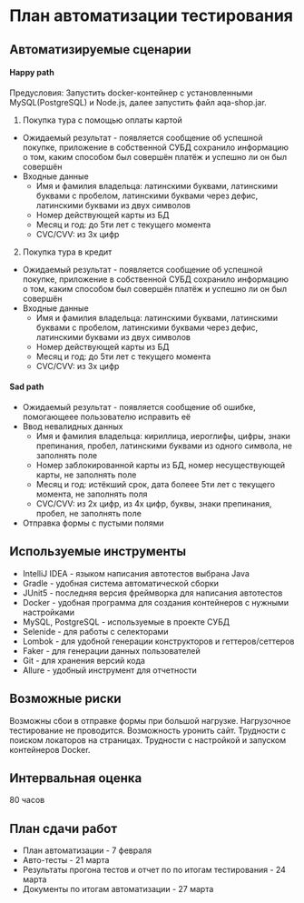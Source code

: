 # План автоматизации тестирования
## Автоматизируемые сценарии
#### Happy path
Предусловия: Запустить docker-контейнер с установленными MySQL(PostgreSQL) и Node.js, далее запустить файл aqa-shop.jar.
1) Покупка тура с помощью оплаты картой
* Ожидаемый результат - появляется сообщение об успешной покупке, приложение в собственной СУБД сохранило информацию о том, каким способом был совершён платёж и успешно ли он был совершён
* Входные данные
  * Имя и фамилия владельца: латинскими буквами, латинскими буквами с пробелом, латинскими буквами через дефис, латинскими буквами из двух символов
  * Номер действующей карты из БД
  * Месяц и год: до 5ти лет с текущего момента
  * CVC/CVV: из 3х цифр
2) Покупка тура в кредит
* Ожидаемый результат - появляется сообщение об успешной покупке, приложение в собственной СУБД сохранило информацию о том, каким способом был совершён платёж и успешно ли он был совершён
* Входные данные
  * Имя и фамилия владельца: латинскими буквами, латинскими буквами с пробелом, латинскими буквами через дефис, латинскими буквами из двух символов
  * Номер действующей карты из БД
  * Месяц и год: до 5ти лет с текущего момента
  * CVC/CVV: из 3х цифр
#### Sad path
* Ожидаемый результат - появляется сообщение об ошибке, помогающеее пользователю исправить её
* Ввод невалидных данных
  * Имя и фамилия владельца: кириллица, иероглифы, цифры, знаки препинания, пробел, латинскими буквами из одного символа, не заполнять поле
  * Номер заблокированной карты из БД, номер несуществующей карты, не заполнять поле
  * Месяц и год: истёкший срок, дата болеее 5ти лет с текущего момента, не заполнять поля
  * CVC/CVV: из 2х цифр, из 4х цифр, буквы, знаки препинания, пробел, не заполнять поле
* Отправка формы с пустыми полями

## Используемые инструменты
* IntelliJ IDEA - языком написания автотестов выбрана Java
* Gradle - удобная система автоматической сборки
* JUnit5 - последняя версия фреймворка для написания автотестов
* Docker - удобная программа для создания контейнеров с нужными настройками
* MySQL, PostgreSQL - используемые в проекте СУБД
* Selenide - для работы с селекторами
* Lombok - для удобной генерации конструкторов и геттеров/сеттеров
* Faker - для генерации данных пользователей
* Git - для хранения версий кода
* Allure - удобный инструмент для отчетности

## Возможные риски
Возможны сбои в отправке формы при большой нагрузке. Нагрузочное тестирование не проводится.
Возможность уронить сайт.
Трудности с поиском локаторов на страницах.
Трудности с настройкой и запуском контейнеров Docker.

## Интервальная оценка
80 часов

## План сдачи работ
* План автоматизации - 7 февраля
* Авто-тесты - 21 марта
* Результаты прогона тестов и отчет по по итогам тестирования - 24 марта
* Документы по итогам автоматизации - 27 марта
